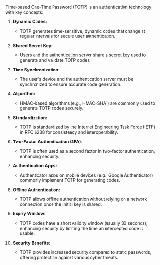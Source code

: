 Time-based One-Time Password (TOTP) is an authentication technology with key concepts:

1. **Dynamic Codes:**
    
    - TOTP generates time-sensitive, dynamic codes that change at regular intervals for secure user authentication.
2. **Shared Secret Key:**
    
    - Users and the authentication server share a secret key used to generate and validate TOTP codes.
3. **Time Synchronization:**
    
    - The user's device and the authentication server must be synchronized to ensure accurate code generation.
4. **Algorithm:**
    
    - HMAC-based algorithms (e.g., HMAC-SHA1) are commonly used to generate TOTP codes securely.
5. **Standardization:**
    
    - TOTP is standardized by the Internet Engineering Task Force (IETF) in RFC 6238 for consistency and interoperability.
6. **Two-Factor Authentication (2FA):**
    
    - TOTP is often used as a second factor in two-factor authentication, enhancing security.
7. **Authentication Apps:**
    
    - Authenticator apps on mobile devices (e.g., Google Authenticator) commonly implement TOTP for generating codes.
8. **Offline Authentication:**
    
    - TOTP allows offline authentication without relying on a network connection once the initial key is shared.
9. **Expiry Window:**
    
    - TOTP codes have a short validity window (usually 30 seconds), enhancing security by limiting the time an intercepted code is usable.
10. **Security Benefits:**
    
    - TOTP provides increased security compared to static passwords, offering protection against various cyber threats.